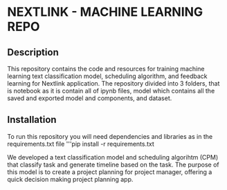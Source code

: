 # NEXTLINK - MACHINE LEARNING REPO

## Description
This repository contains the code and resources for training machine learning text classification model, scheduling algorithm, and feedback learning for Nextlink application. The repository divided into 3 folders, that is notebook as it is contain all of ipynb files, model which contains all the saved and exported model and components, and dataset.

## Installation
To run this repository you will need dependencies and libraries as in the requirements.txt file
'''pip install -r requirements.txt



We developed a text classification model and scheduling algorihtm (CPM) that classify task and generate timeline based on the task. The purpose of this model is to create a project planning for project manager, offering a quick decision making project planning app.
